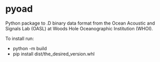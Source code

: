 # pyoad
Python package to .D binary data format from the Ocean Acoustic and Signals Lab (OASL) at Woods Hole Oceanographic Institution (WHOI).

To install run:

- python -m build
- pip install dist/the_desired_version.whl
